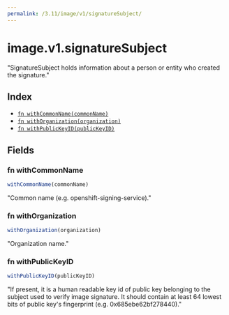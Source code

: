 ```yaml
---
permalink: /3.11/image/v1/signatureSubject/
---
```


# image.v1.signatureSubject

"SignatureSubject holds information about a person or entity who created the signature."

## Index

* [`fn withCommonName(commonName)`](#fn-withcommonname)
* [`fn withOrganization(organization)`](#fn-withorganization)
* [`fn withPublicKeyID(publicKeyID)`](#fn-withpublickeyid)

## Fields

### fn withCommonName

```ts
withCommonName(commonName)
```

"Common name (e.g. openshift-signing-service)."

### fn withOrganization

```ts
withOrganization(organization)
```

"Organization name."

### fn withPublicKeyID

```ts
withPublicKeyID(publicKeyID)
```

"If present, it is a human readable key id of public key belonging to the subject used to verify image signature. It should contain at least 64 lowest bits of public key's fingerprint (e.g. 0x685ebe62bf278440)."